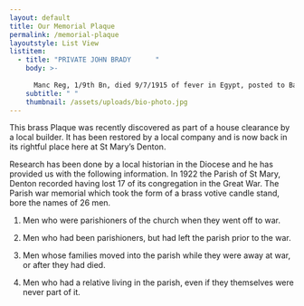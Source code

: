 ```yaml
---
layout: default
title: Our Memorial Plaque
permalink: /memorial-plaque
layoutstyle: List View
listitem:
  - title: "PRIVATE JOHN BRADY      "
    body: >-
      
      Manc Reg, 1/9th Bn, died 9/7/1915 of fever in Egypt, posted to Balkans 9/5/15. Born 2/11/1894 at Hooley Hill, Audenshaw, bap 25/11/1894 at St Mary’s, Denton, son of Hugh (Sligo) & Margaret Emma, of 4 Gower St, Hooley Hill (1901), 7 Groby Rd, Hooley Hill (1911), emp in hat works.
    subtitle: " "
    thumbnail: /assets/uploads/bio-photo.jpg
---
```

This brass Plaque was recently discovered as part of a house clearance by a local builder. It has been restored by a local company and is now back in its rightful place here at St Mary’s Denton. 

Research has been done by a local historian in the Diocese and he has provided us with the following information. In 1922 the Parish of St Mary, Denton recorded having lost 17 of its congregation in the Great War. The Parish war memorial which took the form of a brass votive candle stand, bore the names of 26 men.


1. Men who were parishioners of the church when they went off to war.

2. Men who had been parishioners, but had left the parish prior to the war.

3. Men whose families moved into the parish while they were away at war, or after they had died.

4. Men who had a relative living in the parish, even if they themselves were never part of it.

